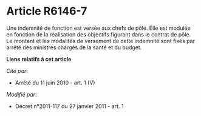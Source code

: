 # Article R6146-7

Une indemnité de fonction est versée aux chefs de pôle. Elle est modulée en fonction de la réalisation des objectifs figurant
dans le contrat de pôle. Le montant et les modalités de versement de cette indemnité sont fixés par arrêté des ministres
chargés de la santé et du budget.

**Liens relatifs à cet article**

_Cité par_:

  - Arrêté du 11 juin 2010 - art. 1 (V)

_Modifié par_:

  - Décret n°2011-117 du 27 janvier 2011 - art. 1
